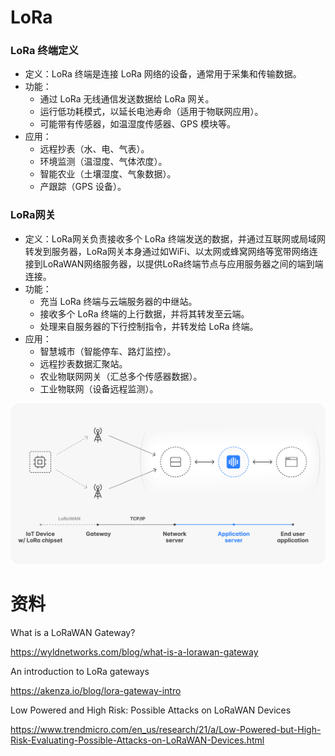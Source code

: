 # LoRa

### LoRa 终端定义

- 定义：LoRa 终端是连接 LoRa 网络的设备，通常用于采集和传输数据。
- 功能：
  - 通过 LoRa 无线通信发送数据给 LoRa 网关。
  - 运行低功耗模式，以延长电池寿命（适用于物联网应用）。
  - 可能带有传感器，如温湿度传感器、GPS 模块等。
- 应用：
  - 远程抄表（水、电、气表）。
  - 环境监测（温湿度、气体浓度）。
  - 智能农业（土壤湿度、气象数据）。
  - 产跟踪（GPS 设备）。


### LoRa网关

- 定义：LoRa网关负责接收多个 LoRa 终端发送的数据，并通过互联网或局域网转发到服务器，LoRa网关本身通过如WiFi、以太网或蜂窝网络等宽带网络连接到LoRaWAN网络服务器，以提供LoRa终端节点与应用服务器之间的端到端连接。
- 功能：
  - 充当 LoRa 终端与云端服务器的中继站。
  - 接收多个 LoRa 终端的上行数据，并将其转发至云端。
  - 处理来自服务器的下行控制指令，并转发给 LoRa 终端。
- 应用：
  - 智慧城市（智能停车、路灯监控）。
  - 远程抄表数据汇聚站。
  - 农业物联网网关（汇总多个传感器数据）。
  - 工业物联网（设备远程监测）。

![An image of a LoRaWAN infrastructure](images/cN4CBXEZCgPoDUUh1Ag26KCx08-20250325153036890.png)

# 资料

What is a LoRaWAN Gateway?

https://wyldnetworks.com/blog/what-is-a-lorawan-gateway

An introduction to LoRa gateways

https://akenza.io/blog/lora-gateway-intro

Low Powered and High Risk: Possible Attacks on LoRaWAN Devices

https://www.trendmicro.com/en_us/research/21/a/Low-Powered-but-High-Risk-Evaluating-Possible-Attacks-on-LoRaWAN-Devices.html